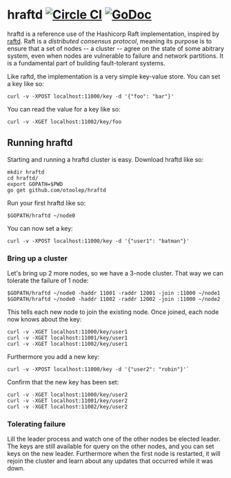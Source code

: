 hraftd [![Circle CI](https://circleci.com/gh/otoolep/hraftd/tree/master.svg?style=svg)](https://circleci.com/gh/otoolep/hraftd/tree/master) [![GoDoc](https://godoc.org/github.com/otoolep/hraftd?status.png)](https://godoc.org/github.com/otoolep/hraftd)
======

hraftd is a reference use of the Hashicorp Raft implementation, inspired by [raftd](https://github.com/goraft/raftd). Raft is a _distributed consensus protocol_, meaning its purpose is to ensure that a set of nodes -- a cluster -- agree on the state of some abitrary system, even when nodes are vulnerable to failure and network partitions. It is a fundamental part of building fault-tolerant systems.

Like raftd, the implementation is a very simple key-value store. You can set a key like so:

`curl -v -XPOST localhost:11000/key -d '{"foo": "bar"}'`

You can read the value for a key like so:

`curl -v -XGET localhost:11002/key/foo`

## Running hraftd
Starting and running a hraftd cluster is easy. Download hraftd like so:

```
mkdir hraftd
cd hraftd/
export GOPATH=$PWD
go get github.com/otoolep/hraftd
```

Run your first hraftd like so:

`$GOPATH/hraftd ~/node0`

You can now set a key:

`curl -v -XPOST localhost:11000/key -d '{"user1": "batman"}'`

### Bring up a cluster
Let's bring up 2 more nodes, so we have a 3-node cluster. That way we can tolerate the failure of 1 node:

```
$GOPATH/hraftd ~/node0 -haddr 11001 -raddr 12001 -join :11000 ~/node1
$GOPATH/hraftd ~/node0 -haddr 11002 -raddr 12002 -join :11000 ~/node2
```

This tells each new node to join the existing node. Once joined, each node now knows about the key:

```
curl -v -XGET localhost:11000/key/user1
curl -v -XGET localhost:11001/key/user1
curl -v -XGET localhost:11002/key/user1
```

Furthermore you add a new key:

```
curl -v -XPOST localhost:11000/key -d '{"user2": "robin"}'`
```

Confirm that the new key has been set:

```
curl -v -XGET localhost:11000/key/user2
curl -v -XGET localhost:11001/key/user2
curl -v -XGET localhost:11002/key/user2
```

### Tolerating failure
Lill the leader process and watch one of the other nodes be elected leader. The keys are still available for query on the other nodes, and you can set keys on the new leader. Furthermore when the first node is restarted, it will rejoin the cluster and learn about any updates that occurred while it was down.
